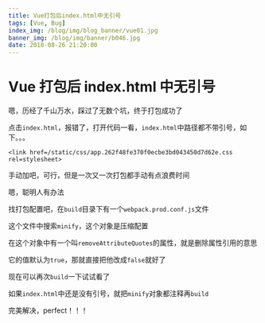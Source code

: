 ```yaml
---
title: Vue打包后index.html中无引号
tags: [Vue, Bug]
index_img: /blog/img/blog_banner/vue01.jpg
banner_img: /blog/img/banner/b046.jpg
date: 2018-08-26 21:20:00
---
```


# Vue 打包后 index.html 中无引号

嗯，历经了千山万水，踩过了无数个坑，终于打包成功了

点击`index.html`，报错了，打开代码一看，`index.html`中路径都不带引号，如下。。。

`<link href=/static/css/app.262f48fe370f0ecbe3bd043450d7d62e.css rel=stylesheet>`

手动加吧，可行，但是一次又一次打包都手动有点浪费时间

嗯，聪明人有办法

找打包配置吧，在`build`目录下有一个`webpack.prod.conf.js`文件

这个文件中搜索`minify`，这个对象是压缩配置

在这个对象中有一个叫`removeAttributeQuotes`的属性，就是删除属性引用的意思

它的值默认为`true`，那就直接把他改成`false`就好了

现在可以再次`build`一下试试看了

如果`index.html`中还是没有引号，就把`minify`对象都注释再`build`

完美解决，perfect！！！
